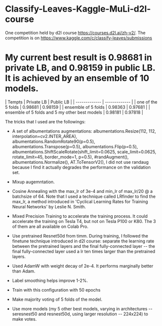 # Classify-Leaves-Kaggle-MuLi-d2l-course
One competition held by d2l course https://courses.d2l.ai/zh-v2/. The competition is on https://www.kaggle.com/c/classify-leaves/submissions

# My current best result is 0.98681 in private LB, and 0.98159 in public LB. It is achieved by an ensemble of 10 models.

| Tempts  | Private LB | Public LB |
| ------------- | ------------- |
| one of the 5 folds  | 0.98681  | 0.98159 |
| ensemble of 5 folds  | 0.98363  | 0.97681 |
| ensemble of 5 folds and 5 my other best models  | 0.98181  | 0.97818 |


The tricks that I used are the followings:

- A set of albumentations augmentations: albumentations.Resize(112, 112, interpolation=cv2.INTER_AREA), albumentations.RandomRotate90(p=0.5), albumentations.Transpose(p=0.5), albumentations.Flip(p=0.5), albumentations.ShiftScaleRotate(shift_limit=0.0625, scale_limit=0.0625, rotate_limit=45, border_mode=1, p=0.5), #randAugment(), albumentations.Normalize(), AT.ToTensorV2(), I did not use randaug because I find it actually degrades the performance on the validation set.

- Mixup augemntation.

- Cosine Annealing with the max_lr of 3e-4 and min_lr of max_lr/20 @ a batchsize of 64. Note that I used a technique called LRfinder to find the max_lr, a method introduced in 'Cyclical Learning Rates for Training Neural Networks' by Leslie N. Smith.

- Mixed Precision Training to accelerate the training process. It could accelerate the training on Tesla T4, but not on Tesla P100 or K80. The 3 of them are all available on Colab Pro.

- Use pretrained Resnet50d from timm. During training, I followed the finetune technique introduced in d2l course: separate the learning rate between the pretrained layers and the final fully-connected layer -- the final fully-connected layer used a lr ten times larger than the pretrained layers.

- Used AdamW with weight decay of 2e-4. It performs marginally better than Adam.

- Label smoothing helps improve 1-2%.

- Train with this configuration with 50 epochs

- Make majority voting of 5 folds of the model.

- Use more models (my 5 other best models, varying in architectures -- seresnest50 and resnest50d, using larger resolution -- 224x224) to make votes.
